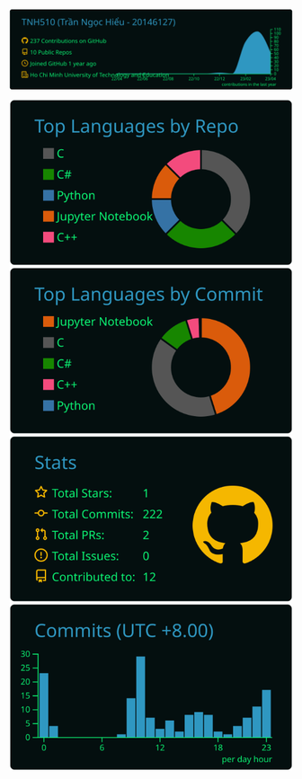 
[![](https://raw.githubusercontent.com/TNH510/TNH510/master/profile-summary-card-output/blue_green/0-profile-details.svg)](https://github.com/vn7n24fzkq/github-profile-summary-cards)

[![](https://raw.githubusercontent.com/TNH510/TNH510/master/profile-summary-card-output/blue_green/1-repos-per-language.svg)](https://github.com/vn7n24fzkq/github-profile-summary-cards) [![](https://raw.githubusercontent.com/TNH510/TNH510/master/profile-summary-card-output/blue_green/2-most-commit-language.svg)](https://github.com/vn7n24fzkq/github-profile-summary-cards)
[![](https://raw.githubusercontent.com/TNH510/TNH510/master/profile-summary-card-output/blue_green/3-stats.svg)](https://github.com/vn7n24fzkq/github-profile-summary-cards) [![](https://raw.githubusercontent.com/TNH510/TNH510/master/profile-summary-card-output/blue_green/4-productive-time.svg)](https://github.com/vn7n24fzkq/github-profile-summary-cards)
